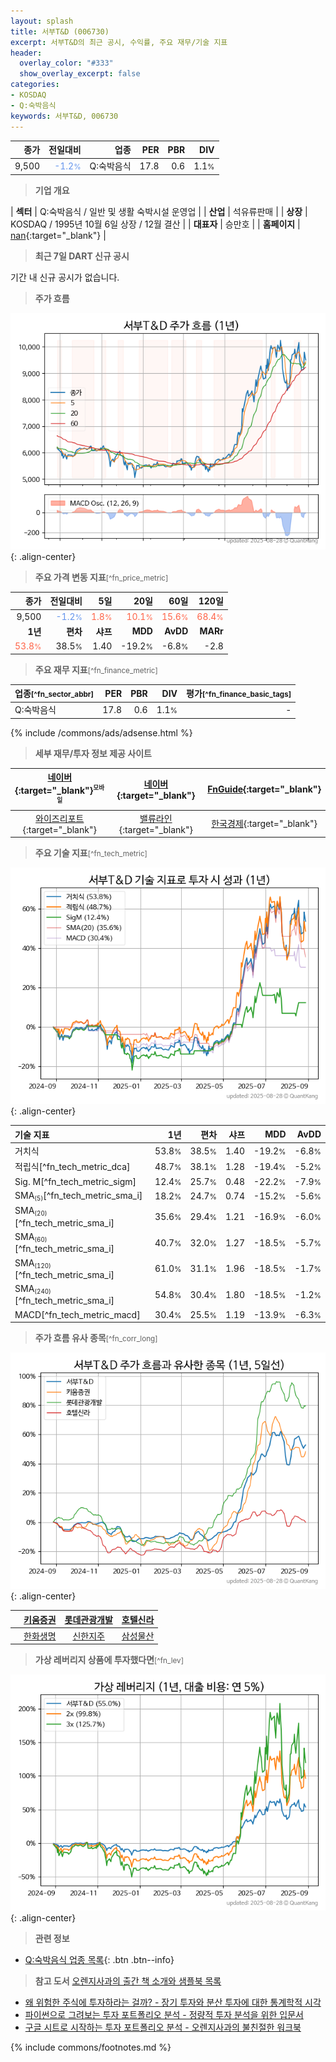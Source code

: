 ```yaml
---
layout: splash
title: 서부T&D (006730)
excerpt: 서부T&D의 최근 공시, 수익률, 주요 재무/기술 지표
header:
  overlay_color: "#333"
  show_overlay_excerpt: false
categories:
- KOSDAQ
- Q:숙박음식
keywords: 서부T&D, 006730
---
```


| **종가** | **전일대비** | **업종** | **PER** | **PBR** | **DIV** |
| -------: | -----------: | -------: | ------: | ------: | ------: |
| 9,500 | <span style="color: cornflowerblue">-1.2<small>%</small></span> | Q:숙박음식 | 17.8 | 0.6 | 1.1<small>%</small> |

<!-- more -->


> **기업 개요**<a id="company"></a>

| <span style="white-space:nowrap;">**섹터**</span> | Q:숙박음식 / 일반 및 생활 숙박시설 운영업 |
| <span style="white-space:nowrap;">**산업**</span> | 석유류판매 |
| <span style="white-space:nowrap;">**상장**</span> | KOSDAQ / 1995년 10월 6일 상장 / 12월 결산 |
| <span style="white-space:nowrap;">**대표자**</span> | 승만호 |
| <span style="white-space:nowrap;">**홈페이지**</span> | [nan](nan){:target="_blank"} |


> **최근 7일 DART 신규 공시**<a id="dart"></a>

기간 내 신규 공시가 없습니다.


> **주가 흐름**<a id="price"></a>

![006730](/stock/images/006730.png){: .align-center}


> **주요 가격 변동 지표**<small>[^fn_price_metric]</small>

| **종가** | **전일대비** | **5일** | **20일** | **60일** | **120일** |
| -------: | -----------: | ------: | -------: | -------: | --------: |
| 9,500 | <span style="color: cornflowerblue">-1.2<small>%</small></span> | <span style="color: tomato">1.8<small>%</small></span> | <span style="color: tomato">10.1<small>%</small></span> | <span style="color: tomato">15.6<small>%</small></span> | <span style="color: tomato">68.4<small>%</small></span> |
| **1년** | **편차** | **샤프** | **MDD** | **AvDD** | **MARr** |
| <span style="color: tomato">53.8<small>%</small></span> | 38.5<small>%</small> | 1.40 | -19.2<small>%</small> | -6.8<small>%</small> | -2.8 |


> **주요 재무 지표**<small>[^fn_finance_metric]</small>

| **업종**<small>[^fn_sector_abbr]</small> | **PER** | **PBR** | **DIV** | **평가**<small>[^fn_finance_basic_tags]</small> |
| :--------------------------------------- | ------: | ------: | ------: | ----------------------------------------------: |
| Q:숙박음식 | 17.8 | 0.6 | 1.1<small>%</small> | - |



{% include /commons/ads/adsense.html %}

> **세부 재무/투자 정보 제공 사이트**

| [네이버](https://m.stock.naver.com/domestic/stock/006730/finance/summary){:target="_blank"}<sup><small>모바일</small></sup> | [네이버](https://finance.naver.com/item/coinfo.naver?code=006730){:target="_blank"} | [FnGuide](https://comp.fnguide.com/SVO2/ASP/SVD_Invest.asp?gicode=A006730&MenuYn=Y){:target="_blank"} |
| :---: | :---: | :---: |
| [와이즈리포트](https://comp.wisereport.co.kr/company/c1040001.aspx?cmp_cd=006730){:target="_blank"} | [밸류라인](https://www.valueline.co.kr/finance/summary/006730){:target="_blank"} | [한국경제](https://markets.hankyung.com/stock/006730/financial-summary){:target="_blank"} |


> **주요 기술 지표**<small>[^fn_tech_metric]</small>


![006730](/stock/images/006730_tech.png){: .align-center}

| **기술 지표** | **1년** | **편차** | **샤프** | **MDD** | **AvDD** |
| :------------ | ------: | -----------: | -------: | ------: | -------: |
| 거치식 | 53.8<small>%</small> | 38.5<small>%</small> | 1.40 | -19.2<small>%</small> | -6.8<small>%</small> |
| 적립식[^fn_tech_metric_dca] | 48.7<small>%</small> | 38.1<small>%</small> | 1.28 | -19.4<small>%</small> | -5.2<small>%</small> |
| Sig. M[^fn_tech_metric_sigm] | 12.4<small>%</small> | 25.7<small>%</small> | 0.48 | -22.2<small>%</small> | -7.9<small>%</small> |
| SMA<small><sub>(5)</sub></small>[^fn_tech_metric_sma_i] | 18.2<small>%</small> | 24.7<small>%</small> | 0.74 | -15.2<small>%</small> | -5.6<small>%</small> |
| SMA<small><sub>(20)</sub></small>[^fn_tech_metric_sma_i] | 35.6<small>%</small> | 29.4<small>%</small> | 1.21 | -16.9<small>%</small> | -6.0<small>%</small> |
| SMA<small><sub>(60)</sub></small>[^fn_tech_metric_sma_i] | 40.7<small>%</small> | 32.0<small>%</small> | 1.27 | -18.5<small>%</small> | -5.7<small>%</small> |
| SMA<small><sub>(120)</sub></small>[^fn_tech_metric_sma_i] | 61.0<small>%</small> | 31.1<small>%</small> | 1.96 | -18.5<small>%</small> | -1.7<small>%</small> |
| SMA<small><sub>(240)</sub></small>[^fn_tech_metric_sma_i] | 54.8<small>%</small> | 30.4<small>%</small> | 1.80 | -18.5<small>%</small> | -1.2<small>%</small> |
| MACD[^fn_tech_metric_macd] | 30.4<small>%</small> | 25.5<small>%</small> | 1.19 | -13.9<small>%</small> | -6.3<small>%</small> |


> **주가 흐름 유사 종목**<a id="corr"></a><small>[^fn_corr_long]</small>

![006730](/stock/images/006730_corr.png){: .align-center}

|       | [키움증권](/039490/) | [롯데관광개발](/032350/) | [호텔신라](/008770/) |
| :---: | :------------------------------------: | :------------------------------------: | :------------------------------------: |
|       | [한화생명](/088350/) | [신한지주](/055550/) | [삼성물산](/028260/) |


> **가상 레버리지 상품에 투자했다면**<a id="2x"></a><small>[^fn_lev]</small>

![006730](/stock/images/006730_2x.png){: .align-center}


> **관련 정보**

- [Q:숙박음식 업종 목록](/stats/sector/kosdaq_업종_숙박음식_종목/){: .btn .btn--info}

> **참고 도서** [오렌지사과의 출간 책 소개와 샘플북 목록](https://kongdori.tistory.com/691)

- [왜 위험한 주식에 투자하라는 걸까? - 장기 투자와 분산 투자에 대한 통계학적 시각](https://kongdori.tistory.com/421)
- [파이썬으로 그려보는 투자 포트폴리오 분석  - 정량적 투자 분석을 위한 입문서](https://kongdori.tistory.com/643)
- [구글 시트로 시작하는 투자 포트폴리오 분석 - 오렌지사과의 불친절한 워크북](https://kongdori.tistory.com/449)


{% include commons/footnotes.md %}